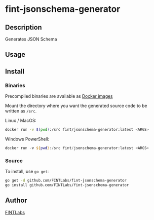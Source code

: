 # fint-jsonschema-generator



## Description
Generates JSON Schema

## Usage



## Install

### Binaries

Precompiled binaries are available as [Docker images](https://cloud.docker.com/u/fint/repository/docker/fint/jsonschema-generator)

Mount the directory where you want the generated source code to be written as `/src`.

Linux / MacOS:
```bash
docker run -v $(pwd):/src fint/jsonschema-generator:latest <ARGS>
```

Windows PowerShell:
```ps1
docker run -v ${pwd}:/src fint/jsonschema-generator:latest <ARGS>
```

### Source

To install, use `go get`:

```bash
go get -d github.com/FINTLabs/fint-jsonschema-generator
go install github.com/FINTLabs/fint-jsonschema-generator
```

## Author

[FINTLabs](https://fintlabs.github.io)
